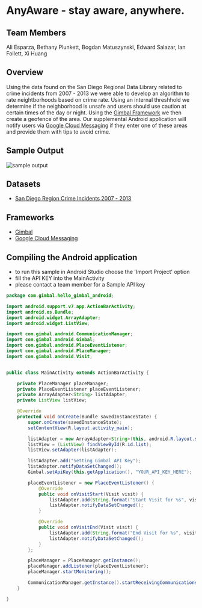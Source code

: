 # AnyAware - stay aware, anywhere.

## Team Members
Ali Esparza, Bethany Plunkett, Bogdan Matuszynski, Edward Salazar, Ian Follett, Xi Huang

## Overview
Using the data found on the San Diego Regional Data Library related to crime incidents from 2007 - 2013 we were able to develop an algorithm to rate neightborhoods based on crime rate. Using an internal threshhold we determine if the neighborhood is unsafe and users should use caution at certain times of the day or night. Using the [Gimbal Framework](http://www.gimbal.com/) we then create a geofence of the area. Our supplemental Android application will notify users via [Google Cloud Messaging](https://developers.google.com/cloud-messaging/) if they enter one of these areas and provide them with tips to avoid crime.

## Sample Output
![sample output](https://raw.githubusercontent.com/BigDataForSanDiego/team-AnyAware/master/Capture.PNG)

## Datasets
- [San Diego Region Crime Incidents 2007 - 2013](https://s3.amazonaws.com/s3.sandiegodata.org/repo/clarinova.com/crime-incidents-casnd-7ba4-r3/incidents-5y.csv)

## Frameworks
- [Gimbal](http://www.gimbal.com/)
- [Google Cloud Messaging](https://developers.google.com/cloud-messaging/)

## Compiling the Android application
- to run this sample in Android Studio choose the 'Import Project' option
- fill the API KEY into the MainActivity
- please contact a team member for a Sample API key

```java
package com.gimbal.hello_gimbal_android;

import android.support.v7.app.ActionBarActivity;
import android.os.Bundle;
import android.widget.ArrayAdapter;
import android.widget.ListView;

import com.gimbal.android.CommunicationManager;
import com.gimbal.android.Gimbal;
import com.gimbal.android.PlaceEventListener;
import com.gimbal.android.PlaceManager;
import com.gimbal.android.Visit;


public class MainActivity extends ActionBarActivity {

    private PlaceManager placeManager;
    private PlaceEventListener placeEventListener;
    private ArrayAdapter<String> listAdapter;
    private ListView listView;

    @Override
    protected void onCreate(Bundle savedInstanceState) {
        super.onCreate(savedInstanceState);
        setContentView(R.layout.activity_main);

        listAdapter = new ArrayAdapter<String>(this, android.R.layout.simple_expandable_list_item_1);
        listView = (ListView) findViewById(R.id.list);
        listView.setAdapter(listAdapter);

        listAdapter.add("Setting Gimbal API Key");
        listAdapter.notifyDataSetChanged();
        Gimbal.setApiKey(this.getApplication(), "YOUR_API_KEY_HERE");

        placeEventListener = new PlaceEventListener() {
            @Override
            public void onVisitStart(Visit visit) {
                listAdapter.add(String.format("Start Visit for %s", visit.getPlace().getName()));
                listAdapter.notifyDataSetChanged();
            }

            @Override
            public void onVisitEnd(Visit visit) {
                listAdapter.add(String.format("End Visit for %s", visit.getPlace().getName()));
                listAdapter.notifyDataSetChanged();
            }
        };

        placeManager = PlaceManager.getInstance();
        placeManager.addListener(placeEventListener);
        placeManager.startMonitoring();

        CommunicationManager.getInstance().startReceivingCommunications();
    }

}
```